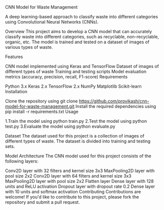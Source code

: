 CNN Model for Waste Management

A deep learning-based approach to classify waste into different categories using Convolutional Neural Networks (CNNs).

Overview This project aims to develop a CNN model that can accurately classify waste into different categories, such as recyclable, non-recyclable, organic, etc. The model is trained and tested on a dataset of images of various types of waste.

Features

CNN model implemented using Keras and TensorFlow
Dataset of images of different types of waste
Training and testing scripts
Model evaluation metrics (accuracy, precision, recall, F1-score)
Requirements

Python 3.x
Keras 2.x
TensorFlow 2.x
NumPy
Matplotlib
Scikit-learn
Installation

Clone the repository using git clone https://github.com/provikash/cnn-model-for-waste-management.git
Install the required dependencies using pip install -r requirements.txt
Usage

1.Train the model using python train.py
2.Test the model using python test.py
3.Evaluate the model using python evaluate.py

Dataset The dataset used for this project is a collection of images of different types of waste. The dataset is divided into training and testing sets.

Model Architecture The CNN model used for this project consists of the following layers:

Conv2D layer with 32 filters and kernel size 3x3
MaxPooling2D layer with pool size 2x2
Conv2D layer with 64 filters and kernel size 3x3
MaxPooling2D layer with pool size 2x2
Flatten layer
Dense layer with 128 units and ReLU activation
Dropout layer with dropout rate 0.2
Dense layer with 10 units and softmax activation
Contributing Contributions are welcome! If you'd like to contribute to this project, please fork the repository and submit a pull request.
